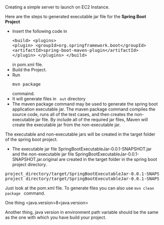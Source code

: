 Creating a simple server to launch on EC2 Instance.

Here are the steps to generated executable jar file for the **Spring Boot Project** <br/>
* Insert the following code in <pre>\<build>
  \<plugins>
  \<plugin>
  \<groupId>org.springframework.boot\</groupId>
  \<artifactId>spring-boot-maven-plugin\</artifactId>
  \</plugin>
  \</plugins>
  \</build></pre>  in pom.xml file.
* Build the Project.
* Run <pre>mvn package</pre> commaind.
* It will generate files in <code> out</code> directory
* The maven package command may be used to generate the spring boot application executable jar. The maven package command compiles the source code, runs all of the test cases, and then creates the non-executable jar file. By include all of the required jar files, Maven will create the executable jar from the non-executable jar.

The executable and non-executable jars will be created in the target folder of the spring boot project.
* The executable jar file SpringBootExecutableJar-0.0.1-SNAPSHOT.jar and the non-executable jar file SpringBootExecutableJar-0.0.1-SNAPSHOT.jar.original are created in the target folder in the spring boot project directory.
<pre>
project_directory/target/SpringBootExecutableJar-0.0.1-SNAPSHOT.jar
project_directory/target/SpringBootExecutableJar-0.0.1-SNAPSHOT.jar.original
</pre>

Just look at the pom.xml file.
To generate files you can also use <code>mvn clean package </code> command.

One thing <java.version>8<java.version> 

Another thing, java version in environment path variable should be the same as the one with which you have build your project.